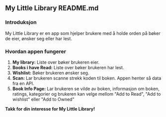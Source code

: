 ## My Little Library README.md

### Introduksjon

My Little Library er en app som hjelper brukere med å holde orden på bøker de eier, ønsker seg eller har lest.

### Hvordan appen fungerer

1. **My library:** Liste over bøker brukeren eier.
2. **Books i have Read:** Liste over bøker brukeren har lest.
3. **Wishlist:** Bøker brukeren ønsker seg.
4. **Scan:** Lar brukeren scanne strekk koden til boken. Appen henter så data fra en API.
5. **Book Info Page:** Lar brukeren se vilde av boken, informasjon om boken, ratings, kategorier og brukeren kan velge mellom "Add to Read", "Add to wishlist" eller "Add to Owned" 


**Takk for din interesse for My Little Library!**
